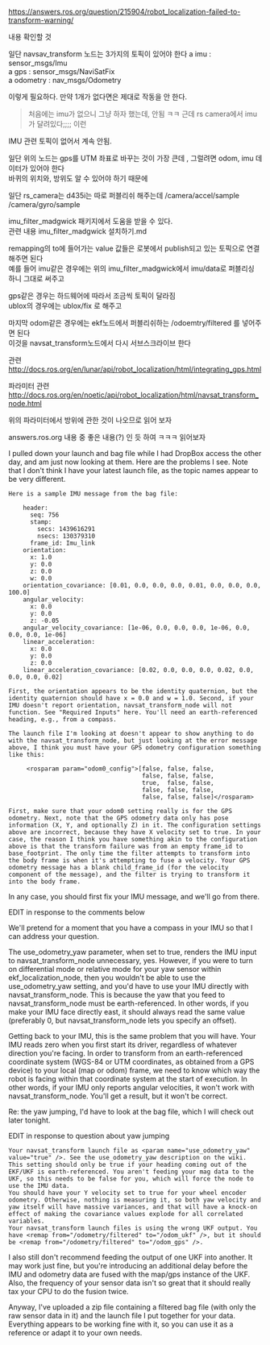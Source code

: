 https://answers.ros.org/question/215904/robot_localization-failed-to-transform-warning/

내용 확인할 것 


일단 navsav_transform 노드는 3가지의 토픽이 있어야 한다 
a imu : sensor_msgs/Imu  
a gps : sensor_msgs/NaviSatFix   
a odometry : nav_msgs/Odometry    

이렇게 필요하다. 만약 1개가 없다면은 제대로 작동을 안 한다.  

> 처음에는 imu가 없으니 그냥 하자 했는데, 안됨 ㅋㅋ 근데 rs camera에서 imu가 달려있다;;;; 이런

IMU 관련 토픽이 없어서 계속 안됨. 

일단 위의 노드는 gps를 UTM 좌표로 바꾸는 것이 가장 큰데 , 그럴려면 odom, imu 데이터가 있어야 한다   
바퀴의 위치와, 방위도 알 수 있어야 하기 때문에   

일단 rs_camera는 d435i는 따로 퍼블리쉬 해주는데 
/camera/accel/sample   
/camera/gyro/sample

imu_filter_madgwick 패키지에서 도움을 받을 수 있다.   
관련 내용 imu_filter_madgwick 설치하기.md


remapping의 to에 들어가는 value 값들은 로봇에서 publish되고 있는 토픽으로 연결해주면 된다  
예를 들어 imu같은 경우에는 위의 imu_filter_madgwick에서 imu/data로 퍼블리싱 하니 그대로 써주고  

gps같은 경우는 하드웨어에 따라서 조금씩 토픽이 달라짐   
ublox의 경우에는 ublox/fix 로 해주고   

마지막 odom같은 경우에는 ekf노드에서 퍼블리쉬하는 /odoemtry/filtered 를 넣어주면 된다    
이것을 navsat_transform노드에서 다시 서브스크라이브 한다  


관련  
http://docs.ros.org/en/lunar/api/robot_localization/html/integrating_gps.html  

파라미터 관련 
http://docs.ros.org/en/noetic/api/robot_localization/html/navsat_transform_node.html   

위의 파라미터에서 방위에 관한 것이 나오므로 읽어 보자






answers.ros.org 내용 중  좋은 내용(?) 인 듯 하여 ㅋㅋㅋ 읽어보자

I pulled down your launch and bag file while I had DropBox access the other day, and am just now looking at them. Here are the problems I see. Note that I don't think I have your latest launch file, as the topic names appear to be very different.

    Here is a sample IMU message from the bag file:
```
    header: 
      seq: 756
      stamp: 
        secs: 1439616291
        nsecs: 130379310
      frame_id: Imu_link
    orientation: 
      x: 1.0
      y: 0.0
      z: 0.0
      w: 0.0
    orientation_covariance: [0.01, 0.0, 0.0, 0.0, 0.01, 0.0, 0.0, 0.0, 100.0]
    angular_velocity: 
      x: 0.0
      y: 0.0
      z: -0.05
    angular_velocity_covariance: [1e-06, 0.0, 0.0, 0.0, 1e-06, 0.0, 0.0, 0.0, 1e-06]
    linear_acceleration: 
      x: 0.0
      y: 0.0
      z: 0.0
    linear_acceleration_covariance: [0.02, 0.0, 0.0, 0.0, 0.02, 0.0, 0.0, 0.0, 0.02]
```

    First, the orientation appears to be the identity quaternion, but the identity quaternion should have x = 0.0 and w = 1.0. Second, if your IMU doesn't report orientation, navsat_transform_node will not function. See "Required Inputs" here. You'll need an earth-referenced heading, e.g., from a compass.

    The launch file I'm looking at doesn't appear to show anything to do with the navsat_transform_node, but just looking at the error message above, I think you must have your GPS odometry configuration something like this:
```
     <rosparam param="odom0_config">[false, false, false, 
                                     false, false, false, 
                                     true,  false, false, 
                                     false, false, false, 
                                     false, false, false]</rosparam>
```
    First, make sure that your odom0 setting really is for the GPS odometry. Next, note that the GPS odometry data only has pose information (X, Y, and optionally Z) in it. The configuration settings above are incorrect, because they have X velocity set to true. In your case, the reason I think you have something akin to the configuration above is that the transform failure was from an empty frame_id to base_footprint. The only time the filter attempts to transform into the body frame is when it's attempting to fuse a velocity. Your GPS odometry message has a blank child_frame_id (for the velocity component of the message), and the filter is trying to transform it into the body frame.

In any case, you should first fix your IMU message, and we'll go from there.

EDIT in response to the comments below

We'll pretend for a moment that you have a compass in your IMU so that I can address your question.

The use_odometry_yaw parameter, when set to true, renders the IMU input to navsat_transform_node unnecessary, yes. However, if you were to turn on differential mode or relative mode for your yaw sensor within ekf_localization_node, then you wouldn't be able to use the use_odometry_yaw setting, and you'd have to use your IMU directly with navsat_transform_node. This is because the yaw that you feed to navsat_transform_node must be earth-referenced. In other words, if you make your IMU face directly east, it should always read the same value (preferably 0, but navsat_transform_node lets you specify an offset).

Getting back to your IMU, this is the same problem that you will have. Your IMU reads zero when you first start its driver, regardless of whatever direction you're facing. In order to transform from an earth-referenced coordinate system (WGS-84 or UTM coordinates, as obtained from a GPS device) to your local (map or odom) frame, we need to know which way the robot is facing within that coordinate system at the start of execution. In other words, if your IMU only reports angular velocities, it won't work with navsat_transform_node. You'll get a result, but it won't be correct.

Re: the yaw jumping, I'd have to look at the bag file, which I will check out later tonight.

EDIT in response to question about yaw jumping

    Your navsat_transform launch file as <param name="use_odometry_yaw" value="true" />. See the use_odometry_yaw description on the wiki. This setting should only be true if your heading coming out of the EKF/UKF is earth-referenced. You aren't feeding your mag data to the UKF, so this needs to be false for you, which will force the node to use the IMU data.
    You should have your Y velocity set to true for your wheel encoder odometry. Otherwise, nothing is measuring it, so both yaw velocity and yaw itself will have massive variances, and that will have a knock-on effect of making the covariance values explode for all correlated variables.
    Your navsat_transform launch files is using the wrong UKF output. You have <remap from="/odometry/filtered" to="/odom_ukf" />, but it should be <remap from="/odometry/filtered" to="/odom_gps" />.

I also still don't recommend feeding the output of one UKF into another. It may work just fine, but you're introducing an additional delay before the IMU and odometry data are fused with the map/gps instance of the UKF. Also, the frequency of your sensor data isn't so great that it should really tax your CPU to do the fusion twice.

Anyway, I've uploaded a zip file containing a filtered bag file (with only the raw sensor data in it) and the launch file I put together for your data. Everything appears to be working fine with it, so you can use it as a reference or adapt it to your own needs.



